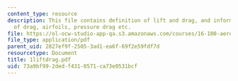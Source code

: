 ```yaml
---
content_type: resource
description: This file contains definition of lift and drag, and information on source
  of drag, airfoils, pressure drag etc.
file: https://ol-ocw-studio-app-qa.s3.amazonaws.com/courses/16-100-aerodynamics-fall-2005/73a9bf992dedf4310571ca73e0531bcf_1liftdrag.pdf
file_type: application/pdf
parent_uid: 2827ef9f-2505-3ad1-ea6f-69f2e59fdf7d
resourcetype: Document
title: 1liftdrag.pdf
uid: 73a9bf99-2ded-f431-0571-ca73e0531bcf
---
```

